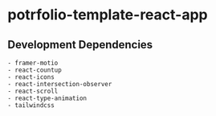 ﻿# potrfolio-template-react-app

## Development Dependencies

<!-- List ul -->
    - framer-motio
    - react-countup
    - react-icons
    - react-intersection-observer
    - react-scroll
    - react-type-animation
    - tailwindcss
